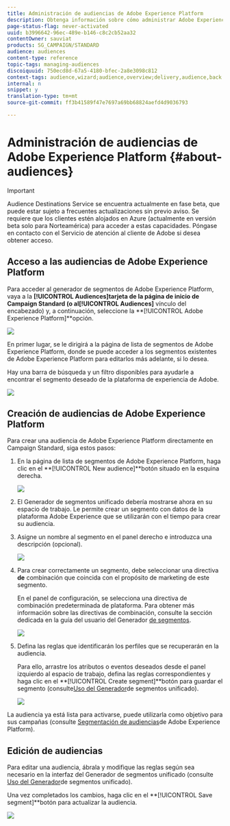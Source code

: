 ```yaml
---
title: Administración de audiencias de Adobe Experience Platform
description: Obtenga información sobre cómo administrar Adobe Experience Platform en Campaign Standard.
page-status-flag: never-activated
uuid: b3996642-96ec-489e-b146-c8c2cb52aa32
contentOwner: sauviat
products: SG_CAMPAIGN/STANDARD
audience: audiences
content-type: reference
topic-tags: managing-audiences
discoiquuid: 750ecd8d-67a5-4180-bfec-2a8e3098c812
context-tags: audience,wizard;audience,overview;delivery,audience,back
internal: n
snippet: y
translation-type: tm+mt
source-git-commit: ff3b41589f47e7697a69bb68824aefd4d9036793

---
```



# Administración de audiencias de Adobe Experience Platform {#about-audiences}

>[!IMPORTANT]
>
>Audience Destinations Service se encuentra actualmente en fase beta, que puede estar sujeto a frecuentes actualizaciones sin previo aviso. Se requiere que los clientes estén alojados en Azure (actualmente en versión beta solo para Norteamérica) para acceder a estas capacidades. Póngase en contacto con el Servicio de atención al cliente de Adobe si desea obtener acceso.

## Acceso a las audiencias de Adobe Experience Platform

Para acceder al generador de segmentos de Adobe Experience Platform, vaya a la **[!UICONTROL Audiences]**tarjeta de la página de inicio de Campaign Standard (o al**[!UICONTROL Audiences]** vínculo del encabezado) y, a continuación, seleccione la **[!UICONTROL Adobe Experience Platform]**opción.

![](assets/aep_audiences_access.png)

En primer lugar, se le dirigirá a la página de lista de segmentos de Adobe Experience Platform, donde se puede acceder a los segmentos existentes de Adobe Experience Platform para editarlos más adelante, si lo desea.

Hay una barra de búsqueda y un filtro disponibles para ayudarle a encontrar el segmento deseado de la plataforma de experiencia de Adobe.

![](assets/aep_audiences_list.png)

## Creación de audiencias de Adobe Experience Platform

Para crear una audiencia de Adobe Experience Platform directamente en Campaign Standard, siga estos pasos:

1. En la página de lista de segmentos de Adobe Experience Platform, haga clic en el **[!UICONTROL New audience]**botón situado en la esquina derecha.

   ![](assets/aep_audiences_creation_create.png)

1. El Generador de segmentos unificado debería mostrarse ahora en su espacio de trabajo. Le permite crear un segmento con datos de la plataforma Adobe Experience que se utilizarán con el tiempo para crear su audiencia.

1. Asigne un nombre al segmento en el panel derecho e introduzca una descripción (opcional).

   ![](assets/aep_audiences_creation_edit_name.png)

1. Para crear correctamente un segmento, debe seleccionar una directiva **de** combinación que coincida con el propósito de marketing de este segmento.

   En el panel de configuración, se selecciona una directiva de combinación predeterminada de plataforma. Para obtener más información sobre las directivas de combinación, consulte la sección dedicada en la guía del usuario del Generador [de segmentos](https://www.adobe.io/apis/experienceplatform/home/profile-identity-segmentation/profile-identity-segmentation-services.html#!api-specification/markdown/narrative/technical_overview/segmentation/segment-builder-guide.md).

   ![](assets/aep_audiences_mergepolicy.png)

1. Defina las reglas que identificarán los perfiles que se recuperarán en la audiencia.

   Para ello, arrastre los atributos o eventos deseados desde el panel izquierdo al espacio de trabajo, defina las reglas correspondientes y haga clic en el **[!UICONTROL Create segment]**botón para guardar el segmento (consulte[Uso del Generador](../../audiences/using/aep-using-segment-builder.md)de segmentos unificado).

   ![](assets/aep_audiences_creation_query.png)

La audiencia ya está lista para activarse, puede utilizarla como objetivo para sus campañas (consulte [Segmentación de audiencias](../../automating/using/aep-targeting-audiences.md)de Adobe Experience Platform).

## Edición de audiencias

Para editar una audiencia, ábrala y modifique las reglas según sea necesario en la interfaz del Generador de segmentos unificado (consulte [Uso del Generador](../../audiences/using/aep-using-segment-builder.md)de segmentos unificado).

Una vez completados los cambios, haga clic en el **[!UICONTROL Save segment]**botón para actualizar la audiencia.

![](assets/aep_audiences_editing.png)
